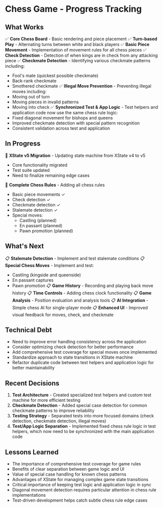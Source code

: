 # Chess Game - Progress Tracking

## What Works
✅ **Core Chess Board** - Basic rendering and piece placement
✅ **Turn-based Play** - Alternating turns between white and black players
✅ **Basic Piece Movement** - Implementation of movement rules for all chess pieces
✅ **Check Detection** - Detection of when kings are in check from any attacking piece
✅ **Checkmate Detection** - Identifying various checkmate patterns including:
  - Fool's mate (quickest possible checkmate)
  - Back-rank checkmate
  - Smothered checkmate
✅ **Illegal Move Prevention** - Preventing illegal moves including:
  - Moving out of turn
  - Moving pieces in invalid patterns
  - Moving into check
✅ **Synchronized Test & App Logic** - Test helpers and application code now use the same chess rule logic:
  - Fixed diagonal movement for bishops and queens
  - Improved checkmate detection with special pattern recognition
  - Consistent validation across test and application

## In Progress
🔄 **XState v5 Migration** - Updating state machine from XState v4 to v5
  - Core functionality migrated
  - Test suite updated
  - Need to finalize remaining edge cases
  
🔄 **Complete Chess Rules** - Adding all chess rules
  - Basic piece movements ✓
  - Check detection ✓
  - Checkmate detection ✓
  - Stalemate detection ✓
  - Special moves:
    - Castling (planned)
    - En passant (planned)
    - Pawn promotion (planned)

## What's Next
📋 **Stalemate Detection** - Implement and test stalemate conditions
📋 **Special Chess Moves** - Implement and test:
   - Castling (kingside and queenside)
   - En passant captures 
   - Pawn promotion
📋 **Game History** - Recording and playing back move history
📋 **Time Controls** - Adding chess clock functionality
📋 **Game Analysis** - Position evaluation and analysis tools
📋 **AI Integration** - Simple chess AI for single-player mode
📋 **Enhanced UI** - Improved visual feedback for moves, check, and checkmate

## Technical Debt
- Need to improve error handling consistency across the application
- Consider optimizing check detection for better performance
- Add comprehensive test coverage for special moves once implemented
- Standardize approach to state transitions in XState machine
- Refactor duplicate code between test helpers and application logic for better maintainability

## Recent Decisions
1. **Test Architecture** - Created specialized test helpers and custom test machine for more efficient testing
2. **Checkmate Detection** - Added special case detection for common checkmate patterns to improve reliability
3. **Testing Strategy** - Separated tests into more focused domains (check detection, checkmate detection, illegal moves)
4. **Test/App Logic Separation** - Implemented fixed chess rule logic in test helpers, which now need to be synchronized with the main application code

## Lessons Learned
- The importance of comprehensive test coverage for game rules
- Benefits of clear separation between game logic and UI
- Value of special case handling for known chess patterns
- Advantages of XState for managing complex game state transitions
- Critical importance of keeping test logic and application logic in sync
- Diagonal movement detection requires particular attention in chess rule implementations
- Test-driven development helps catch subtle chess rule edge cases
